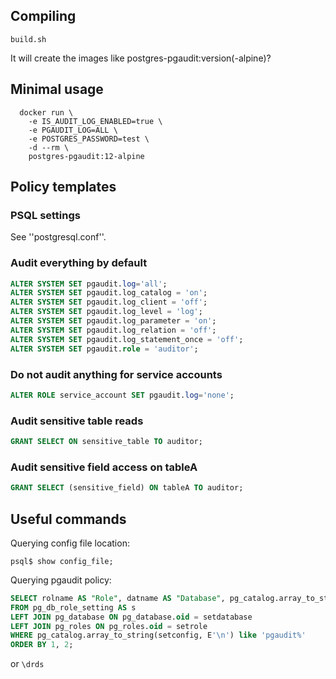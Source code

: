 
## Compiling

```
build.sh
```
It will create the images like postgres-pgaudit:version(-alpine)?

## Minimal usage
```
  docker run \
    -e IS_AUDIT_LOG_ENABLED=true \
    -e PGAUDIT_LOG=ALL \
    -e POSTGRES_PASSWORD=test \
    -d --rm \
    postgres-pgaudit:12-alpine
```
## Policy templates
### PSQL settings

See ''postgresql.conf''.

### Audit everything by default
```sql
ALTER SYSTEM SET pgaudit.log='all';
ALTER SYSTEM SET pgaudit.log_catalog = 'on';
ALTER SYSTEM SET pgaudit.log_client = 'off';
ALTER SYSTEM SET pgaudit.log_level = 'log';
ALTER SYSTEM SET pgaudit.log_parameter = 'on';
ALTER SYSTEM SET pgaudit.log_relation = 'off';
ALTER SYSTEM SET pgaudit.log_statement_once = 'off';
ALTER SYSTEM SET pgaudit.role = 'auditor';
```
### Do not audit anything for service accounts
```sql
ALTER ROLE service_account SET pgaudit.log='none';
```
### Audit sensitive table reads
```sql
GRANT SELECT ON sensitive_table TO auditor;
```
### Audit sensitive field access on tableA
```sql
GRANT SELECT (sensitive_field) ON tableA TO auditor;
```
## Useful commands

Querying config file location:
```
psql$ show config_file;
```

Querying pgaudit policy:
```sql
SELECT rolname AS "Role", datname AS "Database", pg_catalog.array_to_string(setconfig, E'\n') AS "Settings"
FROM pg_db_role_setting AS s
LEFT JOIN pg_database ON pg_database.oid = setdatabase
LEFT JOIN pg_roles ON pg_roles.oid = setrole
WHERE pg_catalog.array_to_string(setconfig, E'\n') like 'pgaudit%'
ORDER BY 1, 2;
```
or ```\drds```
